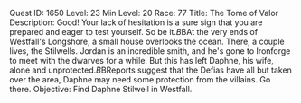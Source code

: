 Quest ID: 1650
Level: 23
Min Level: 20
Race: 77
Title: The Tome of Valor
Description: Good! Your lack of hesitation is a sure sign that you are prepared and eager to test yourself. So be it.$B$BAt the very ends of Westfall's Longshore, a small house overlooks the ocean. There, a couple lives, the Stilwells. Jordan is an incredible smith, and he's gone to Ironforge to meet with the dwarves for a while. But this has left Daphne, his wife, alone and unprotected.$B$BReports suggest that the Defias have all but taken over the area, Daphne may need some protection from the villains. Go there.
Objective: Find Daphne Stilwell in Westfall.
